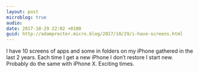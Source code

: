```yaml
---
layout: post
microblog: true
audio: 
date: 2017-10-29 22:02 +0100
guid: http://adamprocter.micro.blog/2017/10/29/i-have-screens.html
---
```

I have 10 screens of apps and some in folders on my iPhone gathered in the last 2 years. Each time I get a new iPhone I don’t restore I start new. Probably do the same with iPhone X. Exciting times. 
